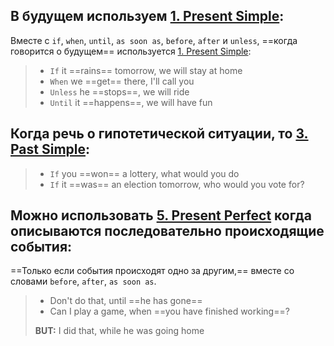 ## В будущем используем [1. Present Simple](../Tenses/1.%20Present%20Simple.md):

Вместе с `if`, `when`, `until`, `as soon as`, `before`, `after` и `unless`, ==когда говорится о будущем==  используется [1. Present Simple](../Tenses/1.%20Present%20Simple.md):

>- `If` it ==rains== tomorrow, we will stay at home
>- `When` we ==get== there, I'll call you
>- `Unless` he ==stops==, we will ride
>- `Until` it ==happens==, we will have fun

## Когда речь о гипотетической ситуации, то [3. Past Simple](../Tenses/3.%20Past%20Simple.md):

>- `If` you ==won== a lottery, what would you do
>- `If` it ==was== an election tomorrow, who would you vote for?

## Можно использовать [5. Present Perfect](../Tenses/5.%20Present%20Perfect.md) когда описываются последовательно происходящие события:

==Только если события происходят одно за другим,== вместе со словами `before`, `after`, `as soon as`.

> - Don't do that, until ==he has gone==
> - Can I play a game, when ==you have finished working==?
> 
> **BUT:** I did that, while he was going home